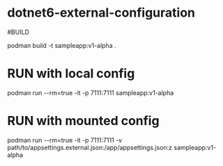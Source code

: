 # dotnet6-external-configuration

#BUILD

podman build -t sampleapp:v1-alpha .

# RUN with local config

podman run --rm=true -it -p 7111:7111 sampleapp:v1-alpha

# RUN with mounted config

podman run --rm=true -it -p 7111:7111 -v path/to/appsettings.external.json:/app/appsettings.json:z  sampleapp:v1-alpha
